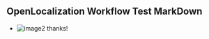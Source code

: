 ## OpenLocalization Workflow Test MarkDown
* ![image2](.\99d0225d-7dab-4994-b9cc-9cfc760c75d0.png) thanks!

<!--HONumber=Oct16_HO4-->


